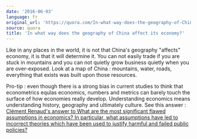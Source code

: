 ```yaml
---
date: '2016-06-03'
language: fr
original_url: 'https://quora.com/In-what-way-does-the-geography-of-China-affect-its-economy/answer/Clément-Renaud'
source: quora
title: 'In what way does the geography of China affect its economy?'
---
```


Like in any places in the world, it is not that China's geography
"affects" economy, it is that it will determine it. You can not easily
trade if you are stuck in mountains and you can not quietly grow
business quietly when you are over-exposed. Look at a map of China :
mountains, water, roads, everything that exists was built upon those
resources.

Pro-tip : even though there is a strong bias in current studies to think
that econometrics equlas economics, numbers and metrics can barely touch
the surface of how economies really develop. Understanding economics
means understanding history, geography and ultimately culture. See this
answer : [Clément Renaud\'s answer to What are the most significant
flawed assumptions in economics? In particular, what assumptions have
led to incorrect theories which have been used to justify harmful and
failed public
policies?](http://quora.com/What-are-the-most-significant-flawed-assumptions-in-economics-In-particular-what-assumptions-have-led-to-incorrect-theories-which-have-been-used-to-justify-harmful-and-failed-public-policies/answer/Cl%C3%A9ment-Renaud)
